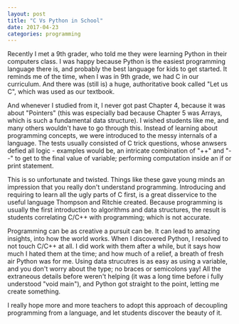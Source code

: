 ```yaml
---
layout: post
title: "C Vs Python in School"
date: 2017-04-23
categories: programming
---
```

Recently I met a 9th grader, who told me they were learning Python in their computers class. I was happy because Python is the easiest programming language there is, and probably the best language for kids to get started. It reminds me of the time, when I was in 9th grade, we had C in our curriculum. <!-- more -->And there was (still is) a huge, authoritative book called "Let us C", which was used as our textbook. 

And whenever I studied from it, I never got past Chapter 4, because it was about "Pointers" (this was especially bad because Chapter 5 was Arrays, which is such a fundamental data structure). I wished students like me, and many others wouldn't have to go through this. Instead of learning about programming concepts, we were introduced to the messy internals of a language. The tests usually consisted of C trick questions, whose anwsers defied all logic - examples would be, an intricate combination of "++" and "--" to get to the final value of variable; performing computation inside an if or print statement. 

This is so unfortunate and twisted. Things like these gave young minds an impression that you really don't understand programming. Introducing and requiring to learn all the ugly parts of C first, is a great disservice to the useful language Thompson and Ritchie created. Because programming is usually the first introduction to algorithms and data structures, the result is students correlating C/C++ with programming; which is not accurate.

Programming can be as creative a pursuit can be. It can lead to amazing insights, into how the world works. When I discovered Python, I resolved to not touch C/C++ at all. I did work with them after a while, but it says how much I hated them at the time; and how much of a relief, a breath of fresh air Python was for me. Using data strucutres is as easy as using a variable, and you don't worry about the type; no braces or semicolons yay! All the extraneous details before weren't helping (it was a long time before i fully understood "void main"), and Python got straight to the point, letting me create something.

I really hope more and more teachers to adopt this approach of decoupling programming from a language, and let students discover the beauty of it.